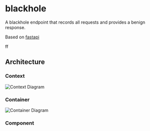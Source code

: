 # blackhole

A blackhole endpoint that records all requests and provides a benign response.

Based on [fastapi](https://fastapi.tiangolo.com)

ff

## Architecture

### Context

![Context Diagram](https://plantuml.com/plantuml/svg/dPDTRzem58RlyolSQDA254WfqAxL1184jPKOGwNLBYA4dEH0B1pRYvsf4V3VvuG4IX7TrDpOEkTzpfTFBWWBQ1e2-ZveEuDsGwGnxHeNnzRvW3C5h-e3BoOCahF-M706x1plPWp793Zd1K5v5Xzmuoigwz6t-kxJj_KqamhYpL2x4f4G2VDjdwSin4bcOKgmj175Fb0RhNig4x2rKK_XfJP_eOIjQZh611B9sNe-V5NRTqml11aa-fGwje9JTfV-CspPK372Gqj5Ktlx-uWAWeZzkweYH3dzaz2bVUtwcm4E8jWKjVzlYjuXnHDGh0XdCYBYRPRoOVfagnNM8k6nZHItFv716xJHX6AcNdwCPbQab91tZYDoYzw9kbGX9NvZILIK-Wt2zTxKAxcJFuvtJwH2pn1hHC4XmbARAopWiRF4gS8XTfe-llxMmQtRpitDeeMl0tnx2LSjltsrQ5wscbW_cYAA0ZBBLKGkmSi4nwYE-XG7guXJC0rZjr2McKf8J1kPB_bPCtQxOfd-Ngfz1wuIvEzXcI6JkTiTJz4KaZyaE15aZ8X2ilkHqEFaZTB8Pxyle0msudoL2kIvFDRhDUjwZvDPRk-qd3GKcYgWKdnKvOZZ46dvtGENgc2AMLP8bUU8UOBVAUZvUmNJzSOffNlKahKAFeBsNLMrbYLMwOpfmyzVyz7mVZXshTfV)

### Container

![Container Diagram](https://plantuml.com/plantuml/svg/dLHjJzim4FwUNt6h9gsL2Xqhx4qJQBHeG-fOHRVneKB8IQwDXMDdiGDKfVzzPoTr6WfiMgJAxjtpt9tl7li5bv4eOeHFW_tUO7ytAr9n6BneMgy6IXgyCyzu6PUOF-bFCoLHFiKVBYHBUVIK5pEX5cbD3rv1LG_jTigFTil9GXjCxq_8bMSvrtYrEbQ5Z5c-Q3F1cUw2O26ABYoFp2B3LHUE39kJ-QNWyhf3CSQOQoMNLoTtPlM0SnIZZd9QDSKskCqjq_yFjpgGQs5z97SeRtyOqM2KoBzNvK9KtTyANTcNm_1-mA84xrtj_vhYg4vnZe8PhgHEUBQPfHhCCLyHeZtBLTe5exh_aM4ws8UnODBy_3QwR2V6PFfZhvTP2sbYHvjOy71tparIXBjSaMvsrl2U7Sxq2zS6Vc1A58DrX3cPrxH8fRqvAmoBMMylP6_V7x3-XuDtxsPzzZPY7rxZctwu_sQszxg_nsXeXXk1qF8JWY5dyvobi0F7WaNNYHBO2e9IKkrMeJ5lTQ7rqwwTm2kpTVrUM_j05AGVSi4oWDehLOpMVMPNvzjmnlvgM4XzKIhW1Z9JiOMCQQby6z9gXRvUmjJ5TonkrGnqeqIHEjolShSLRXYsMxS9pT62Bkm6HjJbCbeJvlBwdC_0r1gc6h07jKLAplWyPPdhf__pQ8Kbjd5UA2brQFgj0i-obuDQBjsqXcSJc61-moFRfeUOXUIkXkfXWzFn1dZZKfTmNRc8CActdoLm-v999g12z6unrBQndM2hhXmpvKyZhDZFoK9ebIzSE0gIOSwCM41AFCUD8VSWK3D8b3OQg6RKO19cG2Ug436426u6IEe9wBEtsGkwwiX8gUiYW-bGsV2NXzFJyQMr7_HxHKn3A4aLk26uaM8n4FpZLqhlEEvshYaDxFgOxhs2wHRZ4OfNppUMDTFCk1FvDiNBboxhHf8dyLx7Z-ARxMeGp_5tWJIhadCuFIk4yETfwuvdrt9TFmZdECCSPOJWElrOMJN9rLNAkyZTKxrTO8Fg9RmUQpLDt-V9r-yNLwEJBoTdmtRd3m00)

### Component
